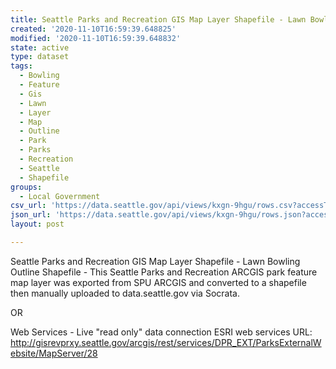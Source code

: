 ```yaml
---
title: Seattle Parks and Recreation GIS Map Layer Shapefile - Lawn Bowling Outline
created: '2020-11-10T16:59:39.648825'
modified: '2020-11-10T16:59:39.648832'
state: active
type: dataset
tags:
  - Bowling
  - Feature
  - Gis
  - Lawn
  - Layer
  - Map
  - Outline
  - Park
  - Parks
  - Recreation
  - Seattle
  - Shapefile
groups:
  - Local Government
csv_url: 'https://data.seattle.gov/api/views/kxgn-9hgu/rows.csv?accessType=DOWNLOAD'
json_url: 'https://data.seattle.gov/api/views/kxgn-9hgu/rows.json?accessType=DOWNLOAD'
layout: post

---
```

Seattle Parks and Recreation GIS Map Layer Shapefile - Lawn Bowling Outline
Shapefile - This Seattle Parks and Recreation ARCGIS park feature map layer was exported from SPU ARCGIS and converted to a shapefile then manually uploaded to data.seattle.gov via Socrata.

OR

Web Services - Live "read only" data connection ESRI web services URL: http://gisrevprxy.seattle.gov/arcgis/rest/services/DPR_EXT/ParksExternalWebsite/MapServer/28
